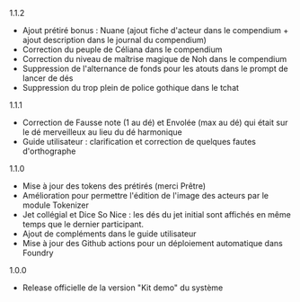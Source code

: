 1.1.2
- Ajout prétiré bonus : Nuane (ajout fiche d'acteur dans le compendium + ajout description dans le journal du compendium)
- Correction du peuple de Céliana dans le compendium
- Correction du niveau de maîtrise magique de Noh dans le compendium
- Suppression de l'alternance de fonds pour les atouts dans le prompt de lancer de dés
- Suppression du trop plein de police gothique dans le tchat


1.1.1
- Correction de Fausse note (1 au dé) et Envolée (max au dé) qui était sur le dé merveilleux au lieu du dé harmonique
- Guide utilisateur : clarification et correction de quelques fautes d'orthographe

1.1.0
- Mise à jour des tokens des prétirés (merci Prêtre)
- Amélioration pour permettre l'édition de l'image des acteurs par le module Tokenizer
- Jet collégial et Dice So Nice : les dés du jet initial sont affichés en même temps que le dernier participant.
- Ajout de compléments dans le guide utilisateur
- Mise à jour des Github actions pour un déploiement automatique dans Foundry

1.0.0
- Release officielle de la version "Kit demo" du système
